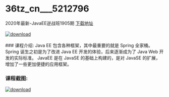 # 36tz_cn___5212796
2020年最新-JavaEE逆战班1905期
[下载地址](http://www.36tz.cn/article/5212796 "下载地址")
<br/></br>[![download](http://36tz.cn/muke_img/2020_05_2-28.png "下载地址")](http://www.36tz.cn/article/5212796 "下载地址")
<br/></br>### 课程介绍:
Java EE 包含各种框架，其中最重要的就是 Spring 全家桶。Spring 诞生之初是为了改进 Java EE 开发的体验，后来逐渐成为了 Java Web 开发的实际标准。
JavaEE 是在 JavaSE 的基础上构建的，是对 JavaSE 的扩展，增加了一些更加便捷的应用框架。

### 课程截图:
[![download](http://36tz.cn/muke_img/2020_05_1-28.png "下载地址")](http://www.36tz.cn/article/5212796 "下载地址")
